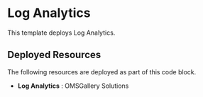 # Log Analytics

This template deploys Log Analytics. 

## Deployed Resources

The following resources are deployed as part of this code block.

+ **Log Analytics** : OMSGallery Solutions
